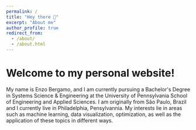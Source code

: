 ```yaml
---
permalink: /
title: "Hey there 👋"
excerpt: "About me"
author_profile: true
redirect_from: 
  - /about/
  - /about.html
---
```


Welcome to my personal website!
======
My name is Enzo Bergamo, and I am currently pursuing a Bachelor's Degree in Systems Science & Engineering at the University of Pennsylvania School of Engineering and Applied Sciences. I am originally from São Paulo, Brazil and I currently live in Philadelphia, Pensylvannia. My interests lie in areas such as machine learning, data visualization, optimization, as well as the application of these topics in different ways.

